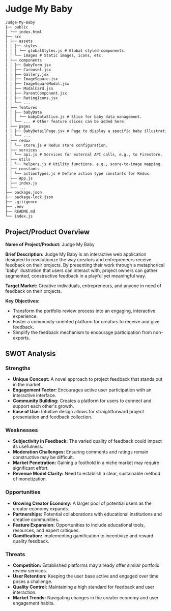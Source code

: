 # Judge My Baby

```markdown
Judge-My-Baby
├── public
│ └── index.html
├── src
│ ├── assets
│ │ ├── styles
│ │ │ └── globalStyles.js # Global styled-components.
│ │ └── images # Static images, icons, etc.
│ ├── components
│ │ ├── BabyForm.jsx
│ │ ├── Carousel.jsx
│ │ ├── Gallery.jsx
│ │ ├── ImageSquare.jsx
│ │ ├── ImageSquareModal.jsx
│ │ ├── ModalCard.jsx
│ │ ├── ParentComponent.jsx
│ │ ├── RatingIcons.jsx
│ │ └── ...
│ ├── features
│ │ ├── babyData
│ │ │ └── babyDataSlice.js # Slice for baby data management.
│ │ └── ... # Other feature slices can be added here.
│ ├── pages
│ │ ├── BabyDetailPage.jsx # Page to display a specific baby illustration.
│ │ └── ...
│ ├── redux
│ │ └── store.js # Redux store configuration.
│ ├── services
│ │ └── api.js # Services for external API calls, e.g., to Firestore.
│ ├── utils
│ │ └── helpers.js # Utility functions, e.g., score-to-image mapping.
│ ├── constants
│ │ └── actionTypes.js # Define action type constants for Redux.
│ ├── App.js
│ ├── index.js
│ └── ...
├── package.json
├── package-lock.json
├── .gitignore
├── .env
├── README.md
└── index.js
```

## Project/Product Overview

**Name of Project/Product:** Judge My Baby

**Brief Description:** Judge My Baby is an interactive web application designed to revolutionize the way creators and entrepreneurs receive feedback on their projects. By presenting their work through a metaphorical 'baby' illustration that users can interact with, project owners can gather segmented, constructive feedback in a playful yet meaningful way.

**Target Market:** Creative individuals, entrepreneurs, and anyone in need of feedback on their projects.

**Key Objectives:**

- Transform the portfolio review process into an engaging, interactive experience.
- Foster a community-oriented platform for creators to receive and give feedback.
- Simplify the feedback mechanism to encourage participation from non-experts.

## SWOT Analysis

### Strengths

- **Unique Concept:** A novel approach to project feedback that stands out in the market.
- **Engagement Factor:** Encourages active user participation with an interactive interface.
- **Community Building:** Creates a platform for users to connect and support each other's growth.
- **Ease of Use:** Intuitive design allows for straightforward project presentation and feedback collection.

### Weaknesses

- **Subjectivity in Feedback:** The varied quality of feedback could impact its usefulness.
- **Moderation Challenges:** Ensuring comments and ratings remain constructive may be difficult.
- **Market Penetration:** Gaining a foothold in a niche market may require significant effort.
- **Revenue Model Clarity:** Need to establish a clear, sustainable method of monetization.

### Opportunities

- **Growing Creator Economy:** A larger pool of potential users as the creator economy expands.
- **Partnerships:** Potential collaborations with educational institutions and creative communities.
- **Feature Expansion:** Opportunities to include educational tools, resources, and expert critiques.
- **Gamification:** Implementing gamification to incentivize and reward quality feedback.

### Threats

- **Competition:** Established platforms may already offer similar portfolio review services.
- **User Retention:** Keeping the user base active and engaged over time poses a challenge.
- **Quality Control:** Maintaining a high standard for feedback and user interaction.
- **Market Trends:** Navigating changes in the creator economy and user engagement habits.

<!-- ```markdown
Judge-My-Baby
├── public
│ └── index.html
├── src
│ ├── components
│ │ ├── BabyForm.jsx
│ │ ├── Gallery.jsx
│ │ ├── ImageSquare.jsx
│ │ └── ...
│ ├── App.js
│ ├── index.js
│ └── ...
├── package.json
├── package-lock.json
├── .gitignore
├── .env
├── README.md
└── index.js
``` -->

<!-- # React Frontend

## Existing

React components for project presentation and feedback.

## Adjusted for Custom AI

- **Enhanced Customization**: Adapt the UI to include complex configurations for the AI chatbot's behavior, language, and interaction styles, allowing for deep customization to match user preferences and needs.

# Backend Services

## Existing

APIs for project management and user interactions.

## Adjusted for Custom AI

- **Extended API Capabilities**: Develop robust APIs to handle the unique functionalities of your AI, such as learning mechanisms, response generation, and user interaction tracking.
- **Enhanced Database Design**: Store detailed AI configurations, training data, and interaction logs, ensuring data structures support complex AI functionalities.

# AI Model

## Existing

None tailored for AI chatbots.

## Adjusted for Custom AI

- **Custom AI Development**: Instead of integrating third-party AI platforms, develop a proprietary AI system that can be fully customized for language processing and response generation, focused on specific domains or user groups.

# Localization

## Existing

Basic framework potentially lacking in comprehensive language and cultural adaptation.

## Adjusted for Custom AI

- **Advanced Language and Cultural Support**: Incorporate a broad array of localized data, allowing the AI to offer responses that are culturally and contextually relevant.

# Deployment and Scaling

## Existing

Standard cloud hosting.

## Adjusted for Custom AI

- **Scalable and Secure Cloud Services**: Design the infrastructure to scale efficiently as the AI demands grow, ensuring robust performance under varying loads.

# Security

## Existing

Basic security measures.

## Adjusted for Custom AI

- **Advanced Security Measures**: Implement stronger data protection protocols, especially for sensitive AI data, and enhance authentication systems to safeguard access to AI configurations and personal data.

# Benefits and Strategy of Building from Scratch

- **Fully Aligned with Custom AI Development**:
  - **Deep Customization and Integration Flexibility**: Tailor every aspect of the AI system without the constraints of pre-built solutions.
  - **Enhanced Data Privacy and Security**: Maintain strict control over data handling and privacy, critical for user trust and regulatory compliance.
  - **Cost Efficiency and Independence**: Avoid ongoing licensing fees and dependencies on third-party platforms, providing long-term cost benefits.
  - **Distinct Competitive Advantage**: Develop unique AI features that differentiate your platform in the market.
  - **Control Over Updates and Adaptation**: Manage updates and enhancements on your schedule, allowing the AI to evolve based on direct user feedback and interactions. -->
